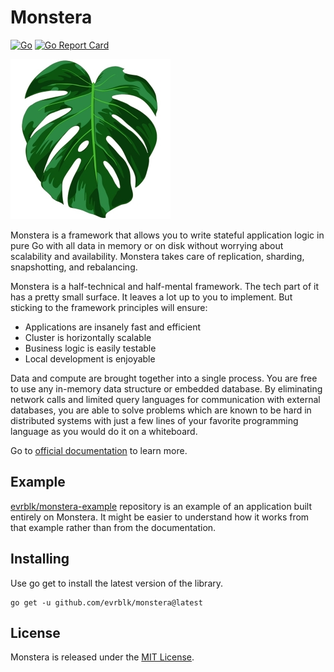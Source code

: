 # Monstera

[![Go](https://github.com/evrblk/monstera/actions/workflows/go.yml/badge.svg)](https://github.com/evrblk/monstera/actions/workflows/go.yml)
[![Go Report Card](https://goreportcard.com/badge/github.com/evrblk/monstera)](https://goreportcard.com/report/github.com/evrblk/monstera)

![Monstera leaf](monstera.jpg)

Monstera is a framework that allows you to write stateful application logic in pure Go with all data in memory or on 
disk without worrying about scalability and availability. Monstera takes care of replication, sharding, snapshotting, 
and rebalancing.

Monstera is a half-technical and half-mental framework. The tech part of it has a pretty small surface. It leaves a 
lot up to you to implement. But sticking to the framework principles will ensure:

* Applications are insanely fast and efficient
* Cluster is horizontally scalable
* Business logic is easily testable
* Local development is enjoyable

Data and compute are brought together into a single process. You are free to use any in-memory data structure or 
embedded database. By eliminating network calls and limited query languages for communication with external databases, 
you are able to solve problems which are known to be hard in distributed systems with just a few lines of your 
favorite programming language as you would do it on a whiteboard.

Go to [official documentation](https://everblack.dev/docs/monstera) to learn more.

## Example

[evrblk/monstera-example](https://github.com/evrblk/monstera-example) repository is an example of an application built
entirely on Monstera. It might be easier to understand how it works from that example rather than from the documentation.

## Installing

Use go get to install the latest version of the library.

```
go get -u github.com/evrblk/monstera@latest
```

## License

Monstera is released under the [MIT License](https://opensource.org/licenses/MIT).
